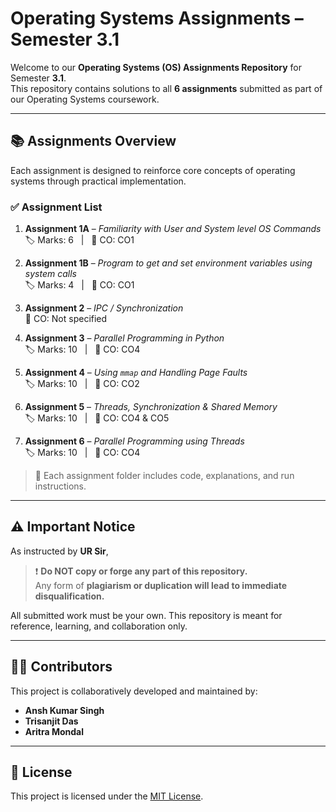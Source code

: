 # Operating Systems Assignments – Semester 3.1

Welcome to our **Operating Systems (OS) Assignments Repository** for Semester **3.1**.  
This repository contains solutions to all **6 assignments** submitted as part of our Operating Systems coursework.

---

## 📚 Assignments Overview

Each assignment is designed to reinforce core concepts of operating systems through practical implementation.

### ✅ Assignment List

1. **Assignment 1A** – *Familiarity with User and System level OS Commands*  
   🏷️ Marks: 6 &nbsp;&nbsp;|&nbsp;&nbsp; 🎯 CO: CO1  

2. **Assignment 1B** – *Program to get and set environment variables using system calls*  
   🏷️ Marks: 4 &nbsp;&nbsp;|&nbsp;&nbsp; 🎯 CO: CO1  

3. **Assignment 2** – *IPC / Synchronization*  
   🎯 CO: Not specified  

4. **Assignment 3** – *Parallel Programming in Python*  
   🏷️ Marks: 10 &nbsp;&nbsp;|&nbsp;&nbsp; 🎯 CO: CO4  

5. **Assignment 4** – *Using `mmap` and Handling Page Faults*  
   🏷️ Marks: 10 &nbsp;&nbsp;|&nbsp;&nbsp; 🎯 CO: CO2  

6. **Assignment 5** – *Threads, Synchronization & Shared Memory*  
   🏷️ Marks: 10 &nbsp;&nbsp;|&nbsp;&nbsp; 🎯 CO: CO4 & CO5  

7. **Assignment 6** – *Parallel Programming using Threads*  
   🏷️ Marks: 10 &nbsp;&nbsp;|&nbsp;&nbsp; 🎯 CO: CO4  

> 📌 Each assignment folder includes code, explanations, and run instructions.

---

## ⚠️ Important Notice

As instructed by **UR Sir**,  
> ❗ **Do NOT copy or forge any part of this repository.**  
> Any form of **plagiarism or duplication will lead to immediate disqualification.**

All submitted work must be your own. This repository is meant for reference, learning, and collaboration only.

---

## 👨‍💻 Contributors

This project is collaboratively developed and maintained by:

- **Ansh Kumar Singh**  
- **Trisanjit Das**  
- **Aritra Mondal**

---

## 📄 License

This project is licensed under the [MIT License](LICENSE).
